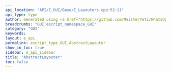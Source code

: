 ```yaml
---
api_location: "API/E_GUI/Base/E_Layouters.cpp:52:11"
api_type: type
author: Generated using <a href="https://github.com/MeisterYeti/WhatsUpDoc">WhatsUpDoc</a>
breadcrumbs: "GUI:escript_namespace_GUI"
category: "GUI"
keywords: 
layout: e_api
permalink: escript_type_GUI_AbstractLayouter
show_in_toc: true
sidebar: e_api_sidebar
title: "AbstractLayouter"
toc: false
---
```


